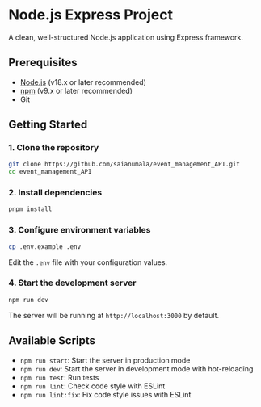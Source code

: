 # Node.js Express Project

A clean, well-structured Node.js application using Express framework.

## Prerequisites

- [Node.js](https://nodejs.org/) (v18.x or later recommended)
- [npm](https://www.npmjs.com/) (v9.x or later recommended)
- Git

## Getting Started

### 1. Clone the repository

```bash
git clone https://github.com/saianumala/event_management_API.git
cd event_management_API
```

### 2. Install dependencies

```bash
pnpm install
```

### 3. Configure environment variables

```bash
cp .env.example .env
```

Edit the `.env` file with your configuration values.

### 4. Start the development server

```bash
npm run dev
```

The server will be running at `http://localhost:3000` by default.

## Available Scripts

- `npm run start`: Start the server in production mode
- `npm run dev`: Start the server in development mode with hot-reloading
- `npm run test`: Run tests
- `npm run lint`: Check code style with ESLint
- `npm run lint:fix`: Fix code style issues with ESLint
